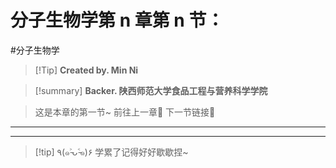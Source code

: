 # 分子生物学第 n 章第 n 节：
#分子生物学 


> [!Tip] **Created by. Min Ni**

> [!summary] **Backer. 陕西师范大学食品工程与营养科学学院**

> 这是本章的第一节~
> 前往上一章🚀 
> 下一节链接🔗

---

---
> [!tip] ٩(๑˃̵ᴗ˂̵๑)۶ 学累了记得好好歇歇捏~
